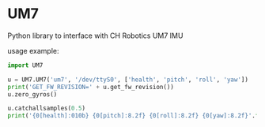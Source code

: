 # UM7
Python library to interface with CH Robotics UM7 IMU

usage example:
```python
import UM7

u = UM7.UM7('um7', '/dev/ttyS0', ['health', 'pitch', 'roll', 'yaw'])
print('GET_FW_REVISION=' + u.get_fw_revision())
u.zero_gyros()

u.catchallsamples(0.5)
print('{0[health]:010b} {0[pitch]:8.2f} {0[roll]:8.2f} {0[yaw]:8.2f}'.format(u.state))
```
